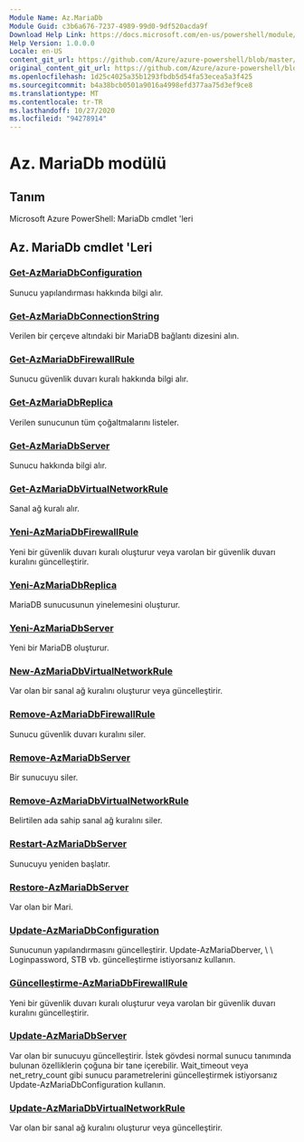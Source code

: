 ```yaml
---
Module Name: Az.MariaDb
Module Guid: c3b6a676-7237-4989-99d0-9df520acda9f
Download Help Link: https://docs.microsoft.com/en-us/powershell/module/az.mariadb
Help Version: 1.0.0.0
Locale: en-US
content_git_url: https://github.com/Azure/azure-powershell/blob/master/src/MariaDb/help/Az.MariaDb.md
original_content_git_url: https://github.com/Azure/azure-powershell/blob/master/src/MariaDb/help/Az.MariaDb.md
ms.openlocfilehash: 1d25c4025a35b1293fbdb5d54fa53ecea5a3f425
ms.sourcegitcommit: b4a38bcb0501a9016a4998efd377aa75d3ef9ce8
ms.translationtype: MT
ms.contentlocale: tr-TR
ms.lasthandoff: 10/27/2020
ms.locfileid: "94278914"
---
```

# Az. MariaDb modülü
## Tanım
Microsoft Azure PowerShell: MariaDb cmdlet 'leri

## Az. MariaDb cmdlet 'Leri
### [Get-AzMariaDbConfiguration](Get-AzMariaDbConfiguration.md)
Sunucu yapılandırması hakkında bilgi alır.

### [Get-AzMariaDbConnectionString](Get-AzMariaDbConnectionString.md)
Verilen bir çerçeve altındaki bir MariaDB bağlantı dizesini alın.

### [Get-AzMariaDbFirewallRule](Get-AzMariaDbFirewallRule.md)
Sunucu güvenlik duvarı kuralı hakkında bilgi alır.

### [Get-AzMariaDbReplica](Get-AzMariaDbReplica.md)
Verilen sunucunun tüm çoğaltmalarını listeler.

### [Get-AzMariaDbServer](Get-AzMariaDbServer.md)
Sunucu hakkında bilgi alır.

### [Get-AzMariaDbVirtualNetworkRule](Get-AzMariaDbVirtualNetworkRule.md)
Sanal ağ kuralı alır.

### [Yeni-AzMariaDbFirewallRule](New-AzMariaDbFirewallRule.md)
Yeni bir güvenlik duvarı kuralı oluşturur veya varolan bir güvenlik duvarı kuralını güncelleştirir.

### [Yeni-AzMariaDbReplica](New-AzMariaDbReplica.md)
MariaDB sunucusunun yinelemesini oluşturur.

### [Yeni-AzMariaDbServer](New-AzMariaDbServer.md)
Yeni bir MariaDB oluşturur.

### [New-AzMariaDbVirtualNetworkRule](New-AzMariaDbVirtualNetworkRule.md)
Var olan bir sanal ağ kuralını oluşturur veya güncelleştirir.

### [Remove-AzMariaDbFirewallRule](Remove-AzMariaDbFirewallRule.md)
Sunucu güvenlik duvarı kuralını siler.

### [Remove-AzMariaDbServer](Remove-AzMariaDbServer.md)
Bir sunucuyu siler.

### [Remove-AzMariaDbVirtualNetworkRule](Remove-AzMariaDbVirtualNetworkRule.md)
Belirtilen ada sahip sanal ağ kuralını siler.

### [Restart-AzMariaDbServer](Restart-AzMariaDbServer.md)
Sunucuyu yeniden başlatır.

### [Restore-AzMariaDbServer](Restore-AzMariaDbServer.md)
Var olan bir Mari.

### [Update-AzMariaDbConfiguration](Update-AzMariaDbConfiguration.md)
Sunucunun yapılandırmasını güncelleştirir.
Update-AzMariaDberver, \ \ Loginpassword, STB vb. güncelleştirme istiyorsanız kullanın.

### [Güncelleştirme-AzMariaDbFirewallRule](Update-AzMariaDbFirewallRule.md)
Yeni bir güvenlik duvarı kuralı oluşturur veya varolan bir güvenlik duvarı kuralını güncelleştirir.

### [Update-AzMariaDbServer](Update-AzMariaDbServer.md)
Var olan bir sunucuyu güncelleştirir.
İstek gövdesi normal sunucu tanımında bulunan özelliklerin çoğuna bir tane içerebilir.
Wait_timeout veya net_retry_count gibi sunucu parametrelerini güncelleştirmek istiyorsanız Update-AzMariaDbConfiguration kullanın.

### [Update-AzMariaDbVirtualNetworkRule](Update-AzMariaDbVirtualNetworkRule.md)
Var olan bir sanal ağ kuralını oluşturur veya güncelleştirir.

